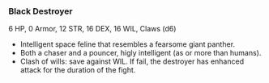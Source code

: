 ### Black Destroyer

6 HP, 0 Armor, 12 STR, 16 DEX, 16 WIL, Claws (d6)

- Intelligent space feline that resembles a fearsome giant panther.
- Both a chaser and a pouncer, higly intelligent (as or more than humans).
- Clash of wills: save against WIL. If fail, the destroyer has enhanced attack for the duration of the fight.

